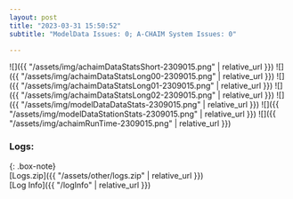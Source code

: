 ```yaml
---
layout: post
title: "2023-03-31 15:50:52"
subtitle: "ModelData Issues: 0; A-CHAIM System Issues: 0"

---
```


![]({{ "/assets/img/achaimDataStatsShort-2309015.png" | relative_url }})
![]({{ "/assets/img/achaimDataStatsLong00-2309015.png" | relative_url }})
![]({{ "/assets/img/achaimDataStatsLong01-2309015.png" | relative_url }})
![]({{ "/assets/img/achaimDataStatsLong02-2309015.png" | relative_url }})
![]({{ "/assets/img/modelDataDataStats-2309015.png" | relative_url }})
![]({{ "/assets/img/modelDataStationStats-2309015.png" | relative_url }})
![]({{ "/assets/img/achaimRunTime-2309015.png" | relative_url }})





### Logs:  
  
{: .box-note}  
[Logs.zip]({{ "/assets/other/logs.zip" | relative_url }})  
[Log Info]({{ "/logInfo" | relative_url }})  
